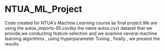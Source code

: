 # NTUA_ML_Project

Code created for NTUA's Machine Learning course as final project.We are using the autos_imports-85.csv(by the name autos.csv) dataset that we provide,we conducting feature selection and we examine several machine learning algorithms , using Hyperparameter Tuning , finally , we present the results. 
